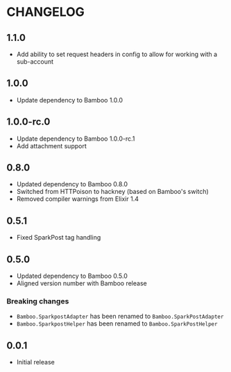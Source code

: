 # CHANGELOG

## 1.1.0

* Add ability to set request headers in config to allow for working with a sub-account

## 1.0.0

* Update dependency to Bamboo 1.0.0

## 1.0.0-rc.0

* Update dependency to Bamboo 1.0.0-rc.1
* Add attachment support

## 0.8.0

* Updated dependency to Bamboo 0.8.0
* Switched from HTTPoison to hackney (based on Bamboo's switch)
* Removed compiler warnings from Elixir 1.4

## 0.5.1

* Fixed SparkPost tag handling

## 0.5.0

* Updated dependency to Bamboo 0.5.0
* Aligned version number with Bamboo release

### Breaking changes

* `Bamboo.SparkpostAdapter` has been renamed to `Bamboo.SparkPostAdapter`
* `Bamboo.SparkpostHelper` has been renamed to `Bamboo.SparkPostHelper`

## 0.0.1

* Initial release
